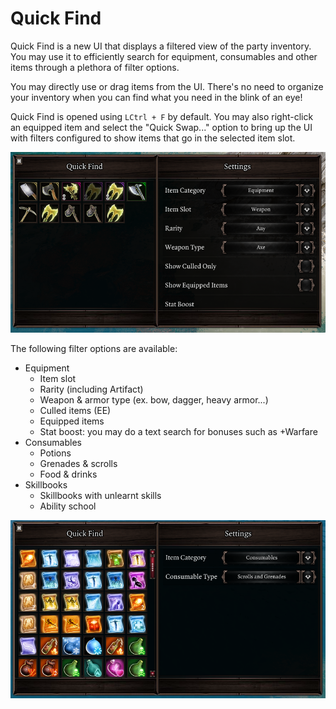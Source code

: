 # Quick Find
Quick Find is a new UI that displays a filtered view of the party inventory. You may use it to efficiently search for equipment, consumables and other items through a plethora of filter options.

You may directly use or drag items from the UI. There's no need to organize your inventory when you can find what you need in the blink of an eye!

Quick Find is opened using `LCtrl + F` by default. You may also right-click an equipped item and select the "Quick Swap..." option to bring up the UI with filters configured to show items that go in the selected item slot.

![Quick Find showing equipment with multiple filters set.](img/quickfind/equipment.png)

The following filter options are available:

- Equipment
    - Item slot
    - Rarity (including Artifact)
    - Weapon & armor type (ex. bow, dagger, heavy armor...)
    - Culled items (EE)
    - Equipped items
    - Stat boost: you may do a text search for bonuses such as +Warfare
- Consumables
    - Potions
    - Grenades & scrolls
    - Food & drinks
- Skillbooks
    - Skillbooks with unlearnt skills
    - Ability school

![Quick Find showing consumables.](img/quickfind/consumables.png)